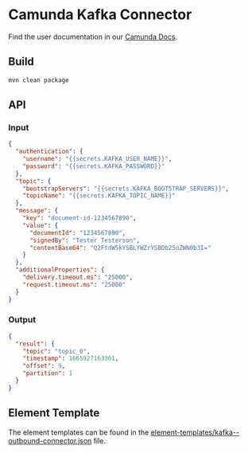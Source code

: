 # Camunda Kafka Connector

Find the user documentation in
our [Camunda Docs](https://docs.camunda.io/docs/components/connectors/out-of-the-box-connectors/kafka/).

## Build

```bash
mvn clean package
```

## API

### Input

```json
{
  "authentication": {
    "username": "{{secrets.KAFKA_USER_NAME}}",
    "password": "{{secrets.KAFKA_PASSWORD}}"
  },
  "topic": {
    "bootstrapServers": "{{secrets.KAFKA_BOOTSTRAP_SERVERS}}",
    "topicName": "{{secrets.KAFKA_TOPIC_NAME}}"
  },
  "message": {
    "key": "document-id-1234567890",
    "value": {
      "documentId": "1234567890",
      "signedBy": "Tester Testerson",
      "contentBase64": "Q2FtdW5kYSBLYWZrYSBDb25uZWN0b3I="
    }
  },
  "additionalProperties": {
    "delivery.timeout.ms": "25000",
    "request.timeout.ms": "25000"
  }
}
```

### Output

```json
{
  "result": {
    "topic": "topic_0",
    "timestamp": 1665927163361,
    "offset": 9,
    "partition": 1
  }
}
```

## Element Template

The element templates can be found in
the [element-templates/kafka--outbound-connector.json](element-templates/kafka-outbound-connector.json) file.
